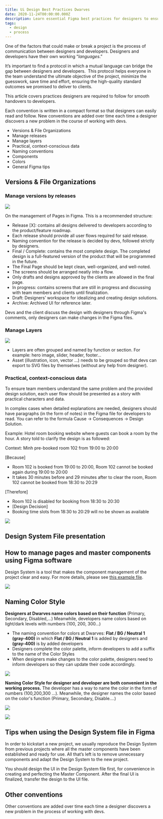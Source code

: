 ```yaml
---
title: Ui Design Best Practices Dwarves
date: 2020-11-24T00:00:00.000Z
description: Learn essential Figma best practices for designers to ensure smooth handovers to developers, including version control, layer management, naming conventions, and effective communication for high-quality UI projects.
tags:
  - design
  - process
---
```


One of the factors that could make or break a project is the process of communication between designers and developers. Designers and developers have their own working “*languages*.”

It’s important to find a protocol in which a mutual language can bridge the gap between designers and developers.  This protocol helps everyone in the team understand the ultimate objective of the project, minimize the guesswork, save time and effort, ensuring the high-quality standard outcomes we promised to deliver to clients.

This article covers practices designers are required to follow for smooth handovers to developers.

Each convention is written in a compact format so that designers can easily read and follow. New conventions are added over time each time a designer discovers a new problem in the course of working with devs.

* Versions & File Organizations
* Manage releases
* Manage layers
* Practical, context-conscious data
* Naming conventions
* Components
* Colors
* General Figma tips

## Versions & File Organizations

### Manage versions by releases

![](assets/ui-design-best-practices-dwarves_1c3f1857f449f57c470ce40efff1bd01_md5.webp)

On the management of Pages in Figma. This is a recommended structure:

* Release [X]: contains all designs delivered to developers according to the product/feature roadmap.
* Each release should provide all user flows required for said release.
* Naming convention for the release is decided by devs, followed strictly by designers.
* Final / Complete: contains the most complete design. The completed design is a full-featured version of the product that will be programmed in the future.
* The Final Page should be kept clean, well-organized, and well-noted.
* The screens should be arranged neatly into a flow.
* Only drafts and designs approved by the clients are allowed in the final page.
* In progress: contains screens that are still in progress and discussing with team members and clients until finalization.
* Draft: Designers’ workspace for idealizing and creating design solutions.
* Archive: Archived UI for reference later.

Devs and the client discuss the design with designers through Figma's comments, only designers can make changes in the Figma files.

### Manage Layers

![](assets/ui-design-best-practices-dwarves_a46ebf821728ad559bf23e5e6bd7d5a9_md5.webp)

* Layers are often grouped and named by function or section. For example: hero image, slider, header, footer…
* Asset (illustration, icon, vector ...) needs to be grouped so that devs can export to SVG files by themselves (without any help from designer).

### Practical, context-conscious data

To ensure team members understand the same problem and the provided design solution, each user flow should be presented as a story with practical characters and data.

In complex cases when detailed explanations are needed, designers should have paragraphs (in the form of notes) in the Figma file for developers to read. You can refer to the formula Cause → Consequences → Design Solution.

Example: Hotel room booking website where guests can book a room by the hour. A story told to clarify the design is as followed:

Context: Minh pre-booked room 102 from 19:00 to 20:00

[Because]

* Room 102 is booked from 19:00 to 20:00, Room 102 cannot be booked again during 19:00 to 20:00
* It takes 30 minutes before and 29 minutes after to clear the room, Room 102 cannot be booked from 18:30 to 20:29

[Therefore]

* Room 102 is disabled for booking from 18:30 to 20:30
* [Design Decision]
* Booking time slots from 18:30 to 20:29 will no be shown as available

![](assets/ui-design-best-practices-dwarves_016986df82ac5332b050a9cf55425f3b_md5.webp)

## Design System File presentation

## How to manage pages and master components using Figma software

Design System is a tool that makes the component management of the project clear and easy. For more details, please see [this example file](https://www.figma.com/file/6CuLQBxwh1QlLp386Ths7h/Blackpink-Example-for-Design-System-File?node-id=83%3A1098).

![](assets/ui-design-best-practices-dwarves_9ebb07075efeda26bfeb2a82876bd2ef_md5.webp)

## Naming Color Style

**Designers at Dwarves name colors based on their function** (Primary, Secondary, Disabled,...) Meanwhile, developers name colors based on light/dark levels with numbers (100, 200, 300...)

* The naming convention for colors at Dwarves: **Flat / BG / Neutral 1 (gray-400)** in which **Flat / BG / Neutral 1** is added by designers and **(gray-400)** is by added developers
* Designers complete the color palette, inform developers to add a suffix to the name of the Color Styles
* When designers make changes to the color palette, designers need to inform developers so they can update their code accordingly.

![](assets/ui-design-best-practices-dwarves_a70427baf7d24194ab5037713ee0a063_md5.webp)

**Naming Color Style for designer and developer are both convenient in the working process.**
The developer has a way to name the color in the form of numbers (100,200,300 ...). Meanwhile, the designer names the color based on the color's function (Primary, Secondary, Disable….)

![](assets/ui-design-best-practices-dwarves_f7bcaa80f7503bce54c8f48be4535454_md5.webp)

![](assets/ui-design-best-practices-dwarves_b37bb057d318c523f8de54660823255a_md5.webp)

## Tips when using the Design System file in Figma

In order to kickstart a new project, we usually reproduce the Design System from previous projects where all the master components have been established and ready for use. All that’s left is to remove unnecessary components and adapt the Design System to the new project.

You should design the UI in the Design System file first, for convenience in creating and perfecting the Master Component. After the final UI is finalized, transfer the design to the UI file.

## Other conventions

Other conventions are added over time each time a designer discovers a new problem in the process of working with devs.

